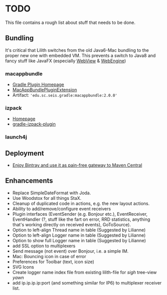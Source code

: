 # TODO
This file contains a rough list about stuff that needs to be done.

## Bundling
It's critical that Lilith switches from the old Java6-Mac bundling to the proper new one with embedded VM. This prevents a switch to Java8 and fancy stuff like JavaFX (especially [WebView](http://docs.oracle.com/javafx/2/api/javafx/scene/web/WebView.html) & [WebEngine](http://docs.oracle.com/javafx/2/api/javafx/scene/web/WebEngine.html))

### macappbundle
- [Gradle Plugin Homepage](https://code.google.com/p/gradle-macappbundle/)
- [MacAppBundlePluginExtension](https://code.google.com/p/gradle-macappbundle/source/browse/src/main/groovy/edu/sc/seis/gradle/macAppBundle/MacAppBundlePluginExtension.groovy)
- Artifact: `'edu.sc.seis.gradle:macappbundle:2.0.0'`

### izpack
- [Homepage](http://izpack.org/)
- [gradle-izpack-plugin](https://github.com/bmuschko/gradle-izpack-plugin)

### launch4j 

## Deployment

- [Enjoy Bintray and use it as pain-free gateway to Maven Central](http://blog.bintray.com/2014/02/11/bintray-as-pain-free-gateway-to-maven-central/)


## Enhancements
- Replace SimpleDateFormat with Joda.
- Use Woodstox for all things StaX.
- Cleanup of duplicated code in actions, e.g. the new layout actions.
- Ability to add/remove/configure event receivers
- Plugin interfaces (EventSender (e.g. Bonjour etc.), EventReceiver, EventHandler (?, stuff like the fart on error, RRD statistics, anything that's working directly on received events), GoToSource).
- Option to left-align Thread name in table (Suggested by Lilianne)
- Option to left-align Logger name in table (Suggested by Lilianne)
- Option to show full Logger name in table (Suggested by Lilianne)
- add SSL option to multiplexers
- Send message (not event) over Bonjour, i.e. a simple IM.
- Mac: Bouncing icon in case of error
- Preferences for Toolbar (text, icon size)
- SVG Icons
- Create logger name index file from existing lilith-file for *sigh* tree-view *yawn*
- add ip.ip.ip.ip:port (and something similar for IP6) to multiplexer receiver list.
